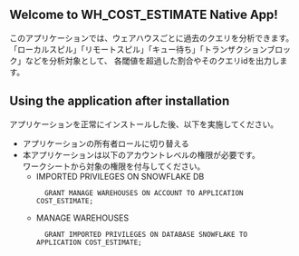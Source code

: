 ## Welcome to WH_COST_ESTIMATE Native App!

このアプリケーションでは、ウェアハウスごとに過去のクエリを分析できます。
「ローカルスピル」「リモートスピル」「キュー待ち」「トランザクションブロック」などを分析対象として、
各閾値を超過した割合やそのクエリidを出力します。

## Using the application after installation
アプリケーションを正常にインストールした後、以下を実施してください。
- アプリケーションの所有者ロールに切り替える
- 本アプリケーションは以下のアカウントレベルの権限が必要です。  
  ワークシートから対象の権限を付与してください。
  - IMPORTED PRIVILEGES ON SNOWFLAKE DB
    ```
      GRANT MANAGE WAREHOUSES ON ACCOUNT TO APPLICATION COST_ESTIMATE;
    ```
  - MANAGE WAREHOUSES
    ```
      GRANT IMPORTED PRIVILEGES ON DATABASE SNOWFLAKE TO APPLICATION COST_ESTIMATE;
    ```